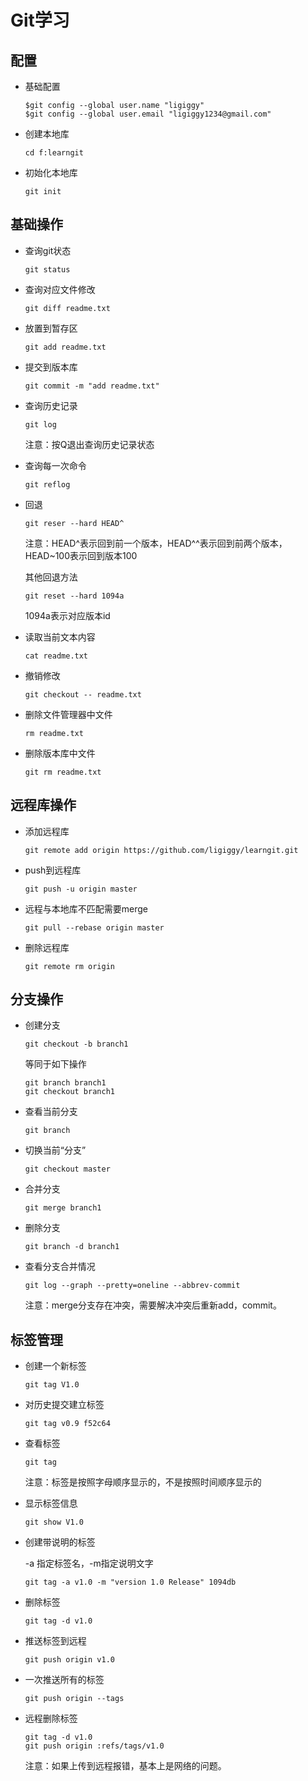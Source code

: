 # Git学习

## 配置

* 基础配置

  ~~~
  $git config --global user.name "ligiggy"
  $git config --global user.email "ligiggy1234@gmail.com"
  ~~~

* 创建本地库

  ~~~
  cd f:learngit
  ~~~

* 初始化本地库

  ~~~
  git init
  ~~~

  



## 基础操作

* 查询git状态

  ```
  git status
  ```

* 查询对应文件修改

  ```
  git diff readme.txt
  ```

* 放置到暂存区

  ~~~
  git add readme.txt
  ~~~

* 提交到版本库

  ~~~
  git commit -m "add readme.txt"
  ~~~

* 查询历史记录

  ~~~
  git log
  ~~~

  注意：按Q退出查询历史记录状态

* 查询每一次命令

  ~~~
  git reflog
  ~~~

* 回退

  ~~~
  git reser --hard HEAD^
  ~~~

  注意：HEAD^表示回到前一个版本，HEAD^^表示回到前两个版本，HEAD~100表示回到版本100

  其他回退方法

  ~~~
  git reset --hard 1094a
  ~~~

  1094a表示对应版本id

* 读取当前文本内容

  ~~~
  cat readme.txt
  ~~~

* 撤销修改

  ~~~
  git checkout -- readme.txt
  ~~~

* 删除文件管理器中文件

  ~~~
  rm readme.txt
  ~~~

* 删除版本库中文件

  ~~~
  git rm readme.txt
  ~~~



## 远程库操作

* 添加远程库

  ~~~
  git remote add origin https://github.com/ligiggy/learngit.git
  ~~~

* push到远程库

  ~~~
  git push -u origin master
  ~~~

* 远程与本地库不匹配需要merge

  ~~~
  git pull --rebase origin master
  ~~~

* 删除远程库

  ~~~
  git remote rm origin
  ~~~

  



## 分支操作

* 创建分支

  ~~~
  git checkout -b branch1
  ~~~

  等同于如下操作

  ~~~
  git branch branch1
  git checkout branch1
  ~~~

* 查看当前分支

  ~~~
  git branch
  ~~~

* 切换当前“分支”

  ~~~
  git checkout master
  ~~~

* 合并分支

  ~~~
  git merge branch1
  ~~~

* 删除分支

  ~~~
  git branch -d branch1
  ~~~

* 查看分支合并情况

  ~~~
  git log --graph --pretty=oneline --abbrev-commit
  ~~~

  注意：merge分支存在冲突，需要解决冲突后重新add，commit。



## 标签管理

* 创建一个新标签

  ~~~
  git tag V1.0
  ~~~

* 对历史提交建立标签

  ~~~
  git tag v0.9 f52c64
  ~~~

* 查看标签

  ~~~
  git tag
  ~~~

  注意：标签是按照字母顺序显示的，不是按照时间顺序显示的

* 显示标签信息

  ~~~
  git show V1.0
  ~~~

* 创建带说明的标签

  -a 指定标签名，-m指定说明文字

  ~~~
  git tag -a v1.0 -m "version 1.0 Release" 1094db
  ~~~

* 删除标签

  ~~~
  git tag -d v1.0
  ~~~

* 推送标签到远程

  ~~~
  git push origin v1.0
  ~~~

* 一次推送所有的标签

  ~~~
  git push origin --tags
  ~~~

* 远程删除标签

  ~~~
  git tag -d v1.0
  git push origin :refs/tags/v1.0
  ~~~

  注意：如果上传到远程报错，基本上是网络的问题。